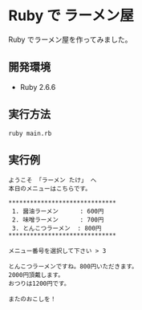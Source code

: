 # Ruby で ラーメン屋

Ruby でラーメン屋を作ってみました。

## 開発環境

- Ruby 2.6.6

## 実行方法

```
ruby main.rb
```

## 実行例

```
ようこそ 「ラーメン たけ」 へ
本日のメニューはこちらです。

******************************
 1. 醤油ラーメン      : 600円
 2. 味噌ラーメン      : 700円
 3. とんこつラーメン  : 800円
******************************

メニュー番号を選択して下さい > 3

とんこつラーメンですね。800円いただきます。
2000円頂戴します。
おつりは1200円です。

またのおこしを！
```
